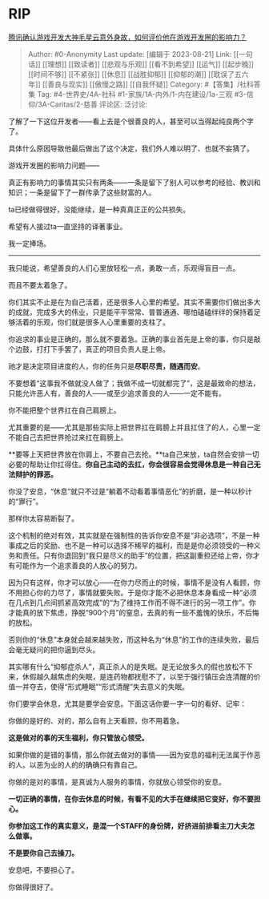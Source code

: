 # RIP
[腾讯确认游戏开发大神毛星云意外身故，如何评价他在游戏开发圈的影响力？](https://www.zhihu.com/question/506002000/answer/2271281381)

> Author: #0-Anonymity
> Last update: [编辑于 2023-08-21]
> Link: [[一句话]] [[理想]] [[致读者]] [[悲观与乐观]] [[看不到希望]] [[运气]] [[起步晚]] [[时间不够]] [[不紧张]] [[休息]] [[战胜抑郁]] [[抑郁的潮]] [[耽误了五六年]] [[善良与现实]] [[傲慢之路]] [[自我怀疑]]
> Category: #【答集】/社科答集
> Tag: #4-世界史/4A-社科 #1-家族/1A-内外/1-内在建设/1a-三观 #3-信仰/3A-Caritas/2-慈善
> 评论区:
> 泛讨论:

了解了一下这位开发者——看上去是个很善良的人，甚至可以当得起纯良两个字了。

具体什么原因导致他最后做出了这个决定，我们外人难以明了、也就不妄猜了。

游戏开发圈的影响力问题——

真正有影响力的事情其实只有两条——一条是留下了别人可以参考的经验、教训和知识；一条是留下了一群传承了这些财富的人。

ta已经做得很好，没能继续，是一种真真正正的公共损失。

希望有人接过ta一直坚持的译著事业。

我一定捧场。

--------------------

我只能说，希望善良的人们心里放轻松一点，勇敢一点，乐观得盲目一点。

而且不要太着急了。

你们其实不止是在为自己活着，还是很多人心里的希望。其实不需要你们做出多大的成就，完成多大的伟业，只是能平平常常、普普通通、哪怕磕磕绊绊的保持着足够活着的乐观，你们就是很多人心里重要的支柱了。

你追求的事业是正确的，那么就不要着急。正确的事业首先是上帝的事，你只是敲个边鼓，打打下手罢了，真正的项目负责人是上帝。

祂才是决定项目进度的人，你的任务只是**尽职尽责，随遇而安**。

不要想着“这事我不做就没人做了；我做不成一切就都完了”，这是最致命的想法，只能允许恶人有，善良的人——或至少追求善良的人——一定不能有。

你不能把整个世界扛在自己肩膀上。

尤其重要的是——尤其是那些实际上把世界扛在肩膀上并且扛住了的人，心里一定不能自己去把世界抢过来扛在肩膀上。

**要等上天把世界放在你肩上，不要自己去抢。**ta自己来放，ta自然会安排一切必要的帮助让你扛得住。**你自己主动的去扛，你会很容易会觉得休息是一种自己无法辩护的罪恶。**

你没了安息，“休息”就只不过是“躺着不动看着事情恶化”的折磨，是一种以秒计的“罪行”。

那样你太容易断裂了。

这个机制的绝对有效，其实就是在强制性的告诉你安息不是“非必选项”，不是一种事成之后的奖励、也不是一种可以选择不稀罕的福利，而是是你必须领受的一种义务和责任。只有你退回到“我只是尽义的助手”的位置，把这副重担还给上帝，你才有可能作为一个追求善良的人放心的努力。

因为只有这样，你才可以放心——在你力尽而止的时候，事情不是没有人看顾，你不用担心你的力尽了，事情就要失败。于是你才能不必把休息本身看成一种“必须在几点到几点间抓紧高效完成”的“为了维持工作而不得不进行的另一项工作”。你才能真的放下焦虑，挣脱“900个月”的窒息，去真的有一些不羞愧的快乐，不后悔的放松。

否则你的“休息”本身就会越来越失败，而这种名为“休息”的工作的连续失败，最后会毫无疑问的把你逼到尽头。

其实哪有什么“抑郁症杀人”，真正杀人的是失眠。是无论放多久的假也放松不下来，休假越久越焦虑的失眠，是连药物都抚慰不了，以至于强行镇压会连清醒的价值一并夺去，使得“形式睡眠”“形式清醒”失去意义的失眠。

你们要学会休息，尤其是要学会安息。下面这话你要一字一句的看好、记牢：

你做的是好的、对的，那么自有上天看顾，你不用着急。

**这是做对的事的天生福利，你只管放心领受。**

如果你做的是错的事情，那么你就去做对的事情——因为安息的福利无法属于作恶的人。以恶为业的人的的确确只有靠自己。

你做的是对的事情，是真诚为人服务的事情，你就放心领受你的安息。

**一切正确的事情，在你去休息的时候，有看不见的大手在继续把它变好，你不要担心。**

**你参加这工作的真实意义，是混一个STAFF的身份牌，好挤进前排看主刀大夫怎么做事。**

**不是要你自己去操刀。**

安息吧，不要担心了。

你做得很好了。